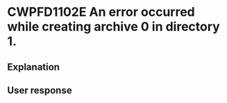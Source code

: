 # CWPFD1102E An error occurred while creating archive 0 in directory 1.

## Explanation

## User response